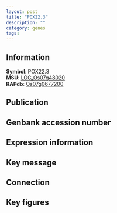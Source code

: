 ```yaml
---
layout: post
title: "POX22.3"
description: ""
category: genes
tags: 
---
```


## Information
__Symbol__: POX22.3  
__MSU__: [LOC_Os07g48020](http://rice.plantbiology.msu.edu/cgi-bin/ORF_infopage.cgi?orf=LOC_Os07g48020)  
__RAPdb__: [Os07g0677200](http://rapdb.dna.affrc.go.jp/viewer/gbrowse_details/irgsp1?name=Os07g0677200)  

## Publication

## Genbank accession number

## Expression information

## Key message

## Connection

## Key figures


